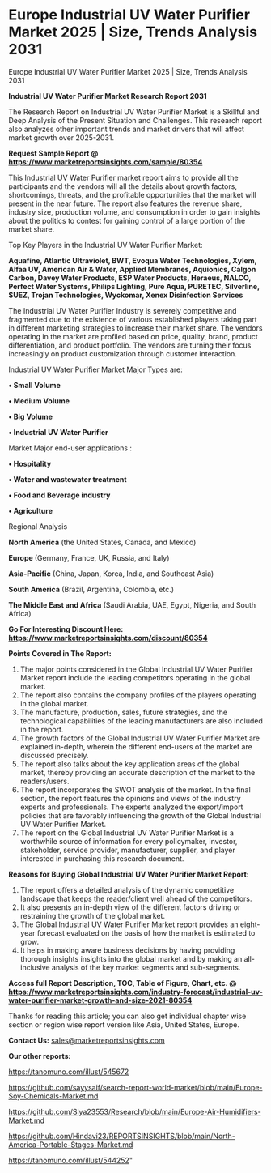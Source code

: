 # Europe Industrial UV Water Purifier Market 2025 | Size, Trends Analysis 2031
Europe Industrial UV Water Purifier Market 2025 | Size, Trends Analysis 2031

<strong>Industrial UV Water Purifier Market Research Report 2031</strong>

The Research Report on Industrial UV Water Purifier Market is a Skillful and Deep Analysis of the Present Situation and Challenges. This research report also analyzes other important trends and market drivers that will affect market growth over 2025-2031.

<strong>Request Sample Report @ <a href=https://www.marketreportsinsights.com/sample/80354>https://www.marketreportsinsights.com/sample/80354</a></strong>

This Industrial UV Water Purifier market report aims to provide all the participants and the vendors will all the details about growth factors, shortcomings, threats, and the profitable opportunities that the market will present in the near future. The report also features the revenue share, industry size, production volume, and consumption in order to gain insights about the politics to contest for gaining control of a large portion of the market share.

Top Key Players in the Industrial UV Water Purifier Market:

<strong>Aquafine, Atlantic Ultraviolet, BWT, Evoqua Water Technologies, Xylem, Alfaa UV, American Air & Water, Applied Membranes, Aquionics, Calgon Carbon, Davey Water Products, ESP Water Products, Heraeus, NALCO, Perfect Water Systems, Philips Lighting, Pure Aqua, PURETEC, Silverline, SUEZ, Trojan Technologies, Wyckomar, Xenex Disinfection Services</strong>

The Industrial UV Water Purifier Industry is severely competitive and fragmented due to the existence of various established players taking part in different marketing strategies to increase their market share. The vendors operating in the market are profiled based on price, quality, brand, product differentiation, and product portfolio. The vendors are turning their focus increasingly on product customization through customer interaction.

Industrial UV Water Purifier Market Major Types are:

<strong>• Small Volume

• Medium Volume

• Big Volume

• Industrial UV Water Purifier</strong>

Market Major end-user applications :

<strong>• Hospitality

• Water and wastewater treatment

• Food and Beverage industry

• Agriculture</strong>

Regional Analysis

</u><strong><b>North America</b></strong> (the United States, Canada, and Mexico)

<strong><b>Europe </b></strong>(Germany, France, UK, Russia, and Italy)

<strong><b>Asia-Pacific</b></strong> (China, Japan, Korea, India, and Southeast Asia)

<strong><b>South America</b></strong> (Brazil, Argentina, Colombia, etc.)

<strong><b>The Middle East and Africa</b></strong> (Saudi Arabia, UAE, Egypt, Nigeria, and South Africa)

<strong>Go For Interesting Discount Here: <a href=https://www.marketreportsinsights.com/discount/80354>https://www.marketreportsinsights.com/discount/80354</a></strong>

<strong>Points Covered in The Report:</strong>
<ol>
  <li>The major points considered in the Global Industrial UV Water Purifier Market report include the leading competitors operating in the global market.</li>
  <li>The report also contains the company profiles of the players operating in the global market.</li>
  <li>The manufacture, production, sales, future strategies, and the technological capabilities of the leading manufacturers are also included in the report.</li>
  <li>The growth factors of the Global Industrial UV Water Purifier Market are explained in-depth, wherein the different end-users of the market are discussed precisely.</li>
  <li>The report also talks about the key application areas of the global market, thereby providing an accurate description of the market to the readers/users.</li>
  <li>The report incorporates the SWOT analysis of the market. In the final section, the report features the opinions and views of the industry experts and professionals. The experts analyzed the export/import policies that are favorably influencing the growth of the Global Industrial UV Water Purifier Market.</li>
  <li>The report on the Global Industrial UV Water Purifier Market is a worthwhile source of information for every policymaker, investor, stakeholder, service provider, manufacturer, supplier, and player interested in purchasing this research document.</li>
</ol>
<strong>Reasons for Buying Global Industrial UV Water Purifier Market Report:</strong>

<ol>
  <li>The report offers a detailed analysis of the dynamic competitive landscape that keeps the reader/client well ahead of the competitors.</li>
  <li>It also presents an in-depth view of the different factors driving or restraining the growth of the global market.</li>
  <li>The Global Industrial UV Water Purifier Market report provides an eight-year forecast evaluated on the basis of how the market is estimated to grow.</li>
  <li>It helps in making aware business decisions by having providing thorough insights insights into the global market and by making an all-inclusive analysis of the key market segments and sub-segments.</li>
</ol>
<strong>Access full Report Description, TOC, Table of Figure, Chart, etc. @ <a href=https://www.marketreportsinsights.com/industry-forecast/industrial-uv-water-purifier-market-growth-and-size-2021-80354>https://www.marketreportsinsights.com/industry-forecast/industrial-uv-water-purifier-market-growth-and-size-2021-80354</a></strong>


Thanks for reading this article; you can also get individual chapter wise section or region wise report version like Asia, United States, Europe.

<strong>Contact Us:</strong>
sales@marketreportsinsights.com

<strong>Our other reports:</strong>

<a href=https://tanomuno.com/illust/545672>https://tanomuno.com/illust/545672</a>

<a href=https://github.com/sayysaif/search-report-world-market/blob/main/Europe-Soy-Chemicals-Market.md>https://github.com/sayysaif/search-report-world-market/blob/main/Europe-Soy-Chemicals-Market.md</a>

<a href=https://github.com/Siya23553/Research/blob/main/Europe-Air-Humidifiers-Market.md>https://github.com/Siya23553/Research/blob/main/Europe-Air-Humidifiers-Market.md</a>

<a href=https://github.com/Hindavi23/REPORTSINSIGHTS/blob/main/North-America-Portable-Stages-Market.md>https://github.com/Hindavi23/REPORTSINSIGHTS/blob/main/North-America-Portable-Stages-Market.md</a>

<a href=https://tanomuno.com/illust/544252>https://tanomuno.com/illust/544252</a>"
